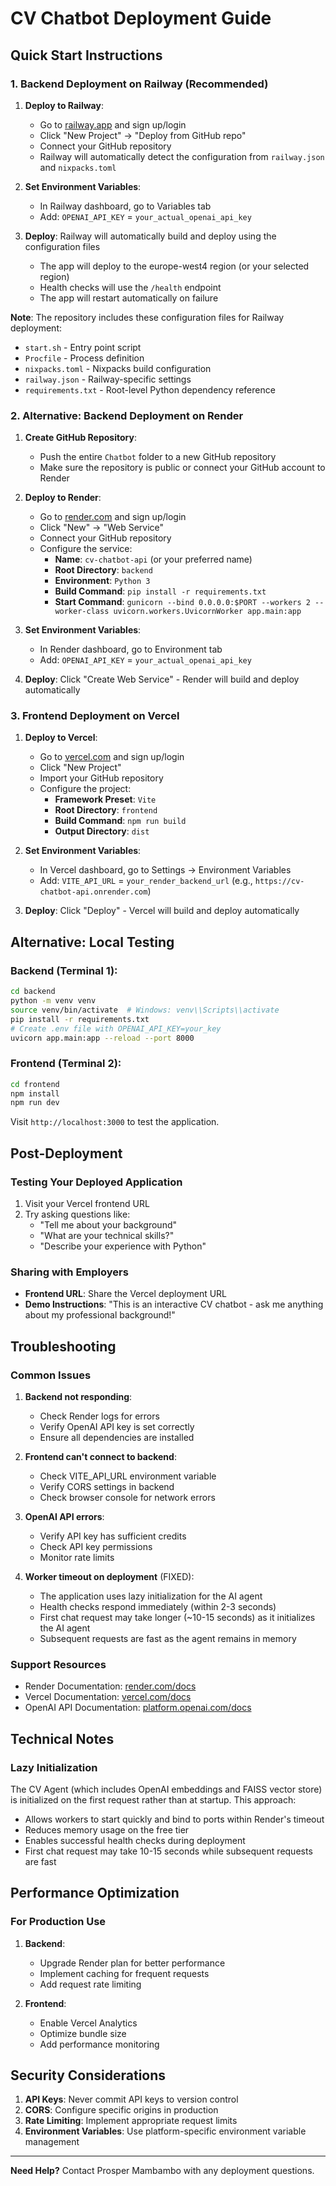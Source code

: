 # CV Chatbot Deployment Guide

## Quick Start Instructions

### 1. Backend Deployment on Railway (Recommended)

1. **Deploy to Railway**:
   - Go to [railway.app](https://railway.app) and sign up/login
   - Click "New Project" → "Deploy from GitHub repo"
   - Connect your GitHub repository
   - Railway will automatically detect the configuration from `railway.json` and `nixpacks.toml`

2. **Set Environment Variables**:
   - In Railway dashboard, go to Variables tab
   - Add: `OPENAI_API_KEY` = `your_actual_openai_api_key`

3. **Deploy**: Railway will automatically build and deploy using the configuration files
   - The app will deploy to the europe-west4 region (or your selected region)
   - Health checks will use the `/health` endpoint
   - The app will restart automatically on failure

**Note**: The repository includes these configuration files for Railway deployment:
- `start.sh` - Entry point script
- `Procfile` - Process definition
- `nixpacks.toml` - Nixpacks build configuration
- `railway.json` - Railway-specific settings
- `requirements.txt` - Root-level Python dependency reference

### 2. Alternative: Backend Deployment on Render

1. **Create GitHub Repository**:
   - Push the entire `Chatbot` folder to a new GitHub repository
   - Make sure the repository is public or connect your GitHub account to Render

2. **Deploy to Render**:
   - Go to [render.com](https://render.com) and sign up/login
   - Click "New" → "Web Service"
   - Connect your GitHub repository
   - Configure the service:
     - **Name**: `cv-chatbot-api` (or your preferred name)
     - **Root Directory**: `backend`
     - **Environment**: `Python 3`
     - **Build Command**: `pip install -r requirements.txt`
     - **Start Command**: `gunicorn --bind 0.0.0.0:$PORT --workers 2 --worker-class uvicorn.workers.UvicornWorker app.main:app`

3. **Set Environment Variables**:
   - In Render dashboard, go to Environment tab
   - Add: `OPENAI_API_KEY` = `your_actual_openai_api_key`

4. **Deploy**: Click "Create Web Service" - Render will build and deploy automatically

### 3. Frontend Deployment on Vercel

1. **Deploy to Vercel**:
   - Go to [vercel.com](https://vercel.com) and sign up/login
   - Click "New Project"
   - Import your GitHub repository
   - Configure the project:
     - **Framework Preset**: `Vite`
     - **Root Directory**: `frontend`
     - **Build Command**: `npm run build`
     - **Output Directory**: `dist`

2. **Set Environment Variables**:
   - In Vercel dashboard, go to Settings → Environment Variables
   - Add: `VITE_API_URL` = `your_render_backend_url` (e.g., `https://cv-chatbot-api.onrender.com`)

3. **Deploy**: Click "Deploy" - Vercel will build and deploy automatically

## Alternative: Local Testing

### Backend (Terminal 1):
```bash
cd backend
python -m venv venv
source venv/bin/activate  # Windows: venv\\Scripts\\activate
pip install -r requirements.txt
# Create .env file with OPENAI_API_KEY=your_key
uvicorn app.main:app --reload --port 8000
```

### Frontend (Terminal 2):
```bash
cd frontend
npm install
npm run dev
```

Visit `http://localhost:3000` to test the application.

## Post-Deployment

### Testing Your Deployed Application
1. Visit your Vercel frontend URL
2. Try asking questions like:
   - "Tell me about your background"
   - "What are your technical skills?"
   - "Describe your experience with Python"

### Sharing with Employers
- **Frontend URL**: Share the Vercel deployment URL
- **Demo Instructions**: "This is an interactive CV chatbot - ask me anything about my professional background!"

## Troubleshooting

### Common Issues

1. **Backend not responding**:
   - Check Render logs for errors
   - Verify OpenAI API key is set correctly
   - Ensure all dependencies are installed

2. **Frontend can't connect to backend**:
   - Check VITE_API_URL environment variable
   - Verify CORS settings in backend
   - Check browser console for network errors

3. **OpenAI API errors**:
   - Verify API key has sufficient credits
   - Check API key permissions
   - Monitor rate limits

4. **Worker timeout on deployment** (FIXED):
   - The application uses lazy initialization for the AI agent
   - Health checks respond immediately (within 2-3 seconds)
   - First chat request may take longer (~10-15 seconds) as it initializes the AI agent
   - Subsequent requests are fast as the agent remains in memory

### Support Resources
- Render Documentation: [render.com/docs](https://render.com/docs)
- Vercel Documentation: [vercel.com/docs](https://vercel.com/docs)
- OpenAI API Documentation: [platform.openai.com/docs](https://platform.openai.com/docs)

## Technical Notes

### Lazy Initialization
The CV Agent (which includes OpenAI embeddings and FAISS vector store) is initialized on the first request rather than at startup. This approach:
- Allows workers to start quickly and bind to ports within Render's timeout
- Reduces memory usage on the free tier
- Enables successful health checks during deployment
- First chat request may take 10-15 seconds while subsequent requests are fast

## Performance Optimization

### For Production Use
1. **Backend**:
   - Upgrade Render plan for better performance
   - Implement caching for frequent requests
   - Add request rate limiting

2. **Frontend**:
   - Enable Vercel Analytics
   - Optimize bundle size
   - Add performance monitoring

## Security Considerations

1. **API Keys**: Never commit API keys to version control
2. **CORS**: Configure specific origins in production
3. **Rate Limiting**: Implement appropriate request limits
4. **Environment Variables**: Use platform-specific environment variable management

---

**Need Help?** Contact Prosper Mambambo with any deployment questions.